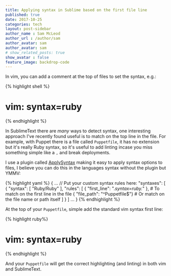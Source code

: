 ```yaml
---
title: Applying syntax in Sublime based on the first file line
published: true
date: 2017-10-25
categories: tech
layout: post-sidebar
author_name : Sam McLeod
author_url : /author/sam
author_avatar: sam
author_avatar: sam
# show_related_posts: true
show_avatar : false
feature_image: backdrop-code
---
```


In vim, you can add a comment at the top of files to set the syntax, e.g.:

{% highlight shell %}
# vim: syntax=ruby
{% endhighlight %}

In SublimeText there are _many_ ways to detect syntax, one interesting approach I've recently found useful is to match on the top line in the file.
For example, with Puppet there is a file called `Puppetfile`, it has no extension but it's really Ruby syntax, so it's useful to add linting incase you
miss something simple like a `,` and break deployments.

I use a plugin called [ApplySyntax](https://facelessuser.github.io/ApplySyntax/) making it easy to apply syntax options to files, I believe you can do this in the languages syntax without the plugin but YMMV:

{% highlight yaml %}
{
...
    // Put your custom syntax rules here:
    "syntaxes": [
        {
        "syntax": [ "Ruby/Ruby" ],
        "rules": [
                { "first_line": ".*syntax=ruby.*" }, # To match on the first line in the file
                { "file_path": "^Puppetfile$"} # Or match on the file name or path itself
            ]
        }
    ]
...
}
{% endhighlight %}

At the top of your `Puppetfile`, simple add the standard vim syntax first line:

{% highlight ruby%}
# vim: syntax=ruby
{% endhighlight %}

And your `Puppetfile` will get the correct highlighting (and linting) in both vim and SublimeText.